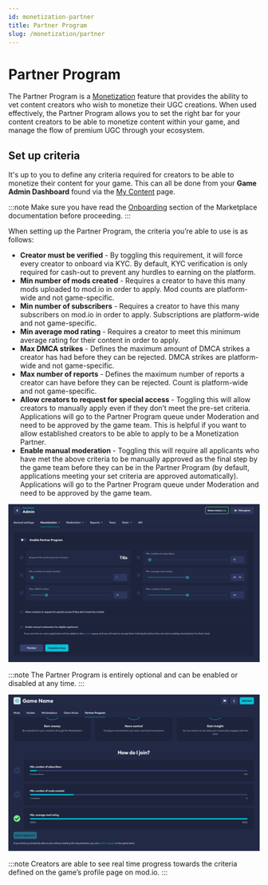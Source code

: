 ```yaml
---
id: monetization-partner
title: Partner Program
slug: /monetization/partner
---
```


# Partner Program

The Partner Program is a [Monetization](/monetization) feature that provides the ability to vet content creators who wish to monetize their UGC creations. When used effectively, the Partner Program allows you to set the right bar for your content creators to be able to monetize content within your game, and manage the flow of premium UGC through your ecosystem.

## Set up criteria

It's up to you to define any criteria required for creators to be able to monetize their content for your game. This can all be done from your **Game Admin Dashboard** found via the [My Content](https://mod.io/content) page.

:::note
Make sure you have read the [Onboarding](/monetization/onboarding) section of the Marketplace documentation before proceeding.
:::

When setting up the Partner Program, the criteria you’re able to use is as follows:

- **Creator must be verified** - By toggling this requirement, it will force every creator to onboard via KYC. By default, KYC verification is only required for cash-out to prevent any hurdles to earning on the platform.
- **Min number of mods created** - Requires a creator to have this many mods uploaded to mod.io in order to apply. Mod counts are platform-wide and not game-specific.
- **Min number of subscribers** - Requires a creator to have this many subscribers on mod.io in order to apply. Subscriptions are platform-wide and not game-specific.
- **Min average mod rating** - Requires a creator to meet this minimum average rating for their content in order to apply.
- **Max DMCA strikes** - Defines the maximum amount of DMCA strikes a creator has had before they can be rejected. DMCA strikes are platform-wide and not game-specific.
- **Max number of reports** - Defines the maximum number of reports a creator can have before they can be rejected. Count is platform-wide and not game-specific.
- **Allow creators to request for special access** - Toggling this will allow creators to manually apply even if they don’t meet the pre-set criteria. Applications will go to the Partner Program queue under Moderation and need to be approved by the game team. This is helpful if you want to allow established creators to be able to apply to be a Monetization Partner.
- **Enable manual moderation** - Toggling this will require all applicants who have met the above criteria to be manually approved as the final step by the game team before they can be in the Partner Program (by default, applications meeting your set criteria are approved automatically). Applications will go to the Partner Program queue under Moderation and need to be approved by the game team.

![Partner Program Setup](img/partner-program-1.png)

:::note
The Partner Program is entirely optional and can be enabled or disabled at any time.
:::

![Partner Program Requirements Page](img/partner-program-2.png)

:::note
Creators are able to see real time progress towards the criteria defined on the game’s profile page on mod.io.
:::